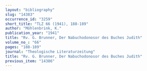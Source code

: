 ```yaml
---
layout: "bibliography"
slug: "14383"
occurrence_id: "3259"
short_title: "TLZ 66 (1941), 188-189"
author: "Möhlenbrink, K."
publication_year: "1941"
title: "Rv. G. Brunner, Der Nabuchodonosor des Buches Judith"
volume_no_: "66"
pages: "188-189"
journal: "Theologische Literaturzeitung"
title: "Rv. G. Brunner, Der Nabuchodonosor des Buches Judith"
previous_item: "14386"
---
```

